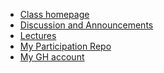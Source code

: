 

- [Class homepage](https://ledatascifi.github.io/)
- [Discussion and Announcements]()
- [Lectures](https://ledatascifi.github.io/lectures-spr2020/intro.html)
- [My Participation Repo](https://github.com/jmartindyer/FIN377-participation)
- [My GH account](https://github.com/jmartindyer)
